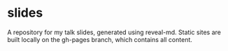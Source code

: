 # slides
A repository for my talk slides, generated using reveal-md. Static sites are built locally on the gh-pages branch, which contains all content.

